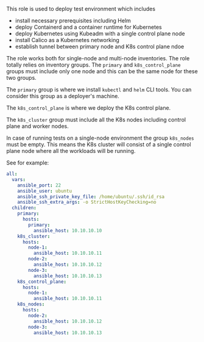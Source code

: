 This role is used to deploy test environment which includes
- install necessary prerequisites including Helm
- deploy Containerd and a container runtime for Kubernetes
- deploy Kubernetes using Kubeadm with a single control plane node
- install Calico as a Kubernetes networking
- establish tunnel between primary node and K8s control plane ndoe

The role works both for single-node and multi-node inventories. The role
totally relies on inventory groups. The `primary` and `k8s_control_plane`
groups must include only one node and this can be the same node for these two
groups.

The `primary` group is where we install `kubectl` and `helm` CLI tools.
You can consider this group as a deployer's machine.

The `k8s_control_plane` is where we deploy the K8s control plane.

The `k8s_cluster` group must include all the K8s nodes including control plane
and worker nodes.

In case of running tests on a single-node environment the group `k8s_nodes`
must be empty. This means the K8s cluster will consist of a single control plane
node where all the workloads will be running.

See for example:

```yaml
all:
  vars:
    ansible_port: 22
    ansible_user: ubuntu
    ansible_ssh_private_key_file: /home/ubuntu/.ssh/id_rsa
    ansible_ssh_extra_args: -o StrictHostKeyChecking=no
  children:
    primary:
      hosts:
        primary:
          ansible_host: 10.10.10.10
    k8s_cluster:
      hosts:
        node-1:
          ansible_host: 10.10.10.11
        node-2:
          ansible_host: 10.10.10.12
        node-3:
          ansible_host: 10.10.10.13
    k8s_control_plane:
      hosts:
        node-1:
          ansible_host: 10.10.10.11
    k8s_nodes:
      hosts:
        node-2:
          ansible_host: 10.10.10.12
        node-3:
          ansible_host: 10.10.10.13
```
